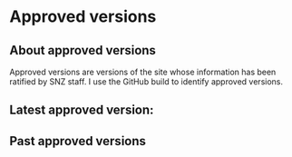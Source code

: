 <h1>Approved versions</h1>


<h2>About approved versions</h2>
<p>Approved versions are versions of the site whose information has been ratified by SNZ staff. I use the GitHub build to identify approved versions.</p>

<h2>Latest approved version:</h2>

<h2>Past approved versions</h2>


